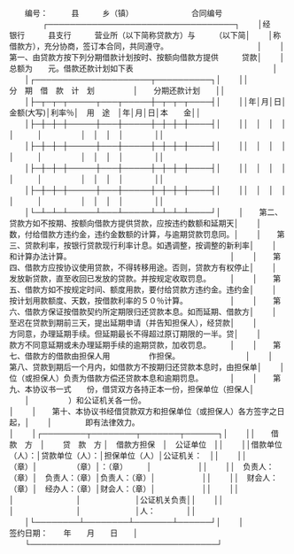 
 



　　编号：　　　县　　　乡（镇）　　　　　　　　合同编号
　　
　　┌──────────────────────────────────┐
　　│经　　银行　　　县支行　　　营业所（以下简称贷款方）与　　　（以下简│
　　│称借款方），充分协商，签订本合同，共同遵守。　　　　　　　　　　　　│
　　│　　第一、由贷款方按下列分期借款计划按时、按额向借款方提供　　　贷款│
　　│总额为　　元。借款还款计划如下表　　　　　　　　　　　　　　　　　　│
　　│┌─────────────────────┬──────────┐│
　　││　　　　　分　期　借　款　计　划　　　　　│　　分期还款计划　　││
　　│├─┬─┬─┬─────┬───┬─────┼─┬─┬─┬────┤│
　　││年│月│日│金额(大写)│利率％│　用　途　│年│月│日│本　　金││
　　│├─┼─┼─┼─────┼───┼─────┼─┼─┼─┼────┤│
　　││　│　│　│　　　　　│　　　│　　　　　│　│　│　│　　　　││
　　│├─┼─┼─┼─────┼───┼─────┼─┼─┼─┼────┤│
　　││　│　│　│　　　　　│　　　│　　　　　│　│　│　│　　　　││
　　│├─┼─┼─┼─────┼───┼─────┼─┼─┼─┼────┤│
　　││　│　│　│　　　　　│　　　│　　　　　│　│　│　│　　　　││
　　│├─┼─┼─┼─────┼───┼─────┼─┼─┼─┼────┤│
　　││　│　│　│　　　　　│　　　│　　　　　│　│　│　│　　　　││
　　│└─┴─┴─┴─────┴───┴─────┴─┴─┴─┴────┘│
　　│　　第二、贷款方如不按期、按额向借款方提供贷款，应按违约数额和延期天│
　　│　　　　　数，付给借款方违约金，违约金数额的计算，与逾期贷款罚息同。│
　　│　　第三、贷款利率，按银行贷款现行利率计息。如遇调整，按调整的新利率│
　　│　　　　　和计算办法计算。　　　　　　　　　　　　　　　　　　　　　│
　　│　　第四、借款方应按协议使用贷款，不得转移用途。否则，贷款方有权停止│
　　│　　　　　发放新贷款，直至收回已发放的贷款。并按规定收取罚息。　　　│
　　│　　第五、借款方如不按规定时间、额度用款，要付给贷款方违约金。违约金│
　　│　　　　　按计划用款额度、天数，按借款利率的５０％计算。　　　　　　│
　　│　　第六、借款方保证按借款契约所定期限归还贷款本息。如而延期、借款方│
　　│　　　　　至迟在贷款到期前三天，提出延期申请（并告知担保人），经贷款│
　　│　　　　　方同意，办理延期手续。但延期最长不得超过原订期限的一半。贷│
　　│　　　　　款方不同意延期或未办理延期手续的逾期贷款，加收罚息。　　　│
　　│　　第七、借款方的借款由担保人用　　　　　作担保。　　　　　　　　　│
　　│　　第八、贷款到期后一个月内，如借款方不按期归还贷款本息时，由担保单│
　　│　　　　　位（或担保人）负责为借款方偿还贷款本息和逾期罚息。　　　　│
　　│　　第九、本协议书一式　　份，借贷双方各持正本一份，担保单位（担保人│
　　│　　　　　）和公证机关各一份。　　　　　　　　　　　　　　　　　　　│
　　│　　第十、本协议书经借贷款双方和担保单位（或担保人）各方签字之日起，│
　　│　　　　 即有法律效力。　　　　　　　　　　　　　　　　　　　　　　 │
　　│┌────────┬────────┬───────┬──────┐│
　　││　　借　款　方　│　　 贷　款　方 │　借款方担保　│　公证单位　││
　　││借款单位（人）：│贷款单位（人）：│担保单位（人）│公证机关：　││
　　││　　　　　（章）│　　　　　（章）│：（章）　　　│　　　　　　││
　　││　负责人：（章）│　负责人：（章）│负责人：（章）│　　　　　　││
　　││　财会人：（章）│　经办人：（章）│财会人：（章）│　　　　　　││
　　││　　　　　　　　│　　　　　　　　│　　　　　　　│公证机关负责││
　　││　　　　　　　　│　　　　　　　　│　　　　　　　│人：　　　　││
　　│└────────┴────────┴───────┴──────┘│
　　│　　　　　　　　　　　　　　　　　　签约日期：　　年　　月　　日　　│
　　└──────────────────────────────────┘
　　


 


 

 
 
 
 
 
  


  
 

  


  


  
 
 
 
 

